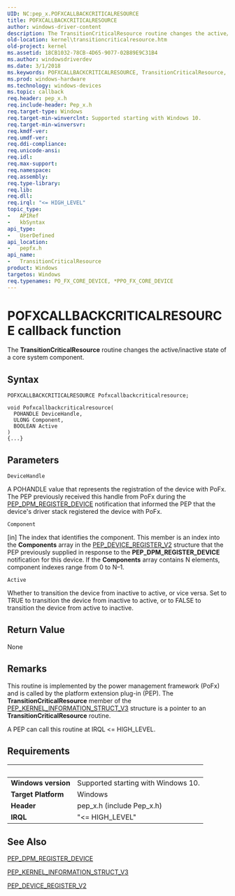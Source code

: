 ```yaml
---
UID: NC:pep_x.POFXCALLBACKCRITICALRESOURCE
title: POFXCALLBACKCRITICALRESOURCE
author: windows-driver-content
description: The TransitionCriticalResource routine changes the active/inactive state of a core system component.
old-location: kernel\transitioncriticalresource.htm
old-project: kernel
ms.assetid: 18CB1032-78CB-4D65-9077-02B89E9C31B4
ms.author: windowsdriverdev
ms.date: 3/1/2018
ms.keywords: POFXCALLBACKCRITICALRESOURCE, TransitionCriticalResource, TransitionCriticalResource routine [Kernel-Mode Driver Architecture], kernel.transitioncriticalresource, pepfx/TransitionCriticalResource
ms.prod: windows-hardware
ms.technology: windows-devices
ms.topic: callback
req.header: pep_x.h
req.include-header: Pep_x.h
req.target-type: Windows
req.target-min-winverclnt: Supported starting with Windows 10.
req.target-min-winversvr: 
req.kmdf-ver: 
req.umdf-ver: 
req.ddi-compliance: 
req.unicode-ansi: 
req.idl: 
req.max-support: 
req.namespace: 
req.assembly: 
req.type-library: 
req.lib: 
req.dll: 
req.irql: "<= HIGH_LEVEL"
topic_type:
-	APIRef
-	kbSyntax
api_type:
-	UserDefined
api_location:
-	pepfx.h
api_name:
-	TransitionCriticalResource
product: Windows
targetos: Windows
req.typenames: PO_FX_CORE_DEVICE, *PPO_FX_CORE_DEVICE
---
```



# POFXCALLBACKCRITICALRESOURCE callback function
The <b>TransitionCriticalResource</b> routine changes the active/inactive state of a core system component.

## Syntax

```
POFXCALLBACKCRITICALRESOURCE Pofxcallbackcriticalresource;

void Pofxcallbackcriticalresource(
  POHANDLE DeviceHandle,
  ULONG Component,
  BOOLEAN Active
)
{...}
```

## Parameters

`DeviceHandle`

A POHANDLE value that represents the registration of the device with PoFx. The PEP previously received this handle from PoFx during the <a href="https://msdn.microsoft.com/en-us/library/windows/hardware/mt186849">PEP_DPM_REGISTER_DEVICE</a> notification that informed the PEP that the device's driver stack registered the device with PoFx.

`Component`

[in] The index that identifies the component. This member is an index into the <b>Components</b> array in the <a href="..\pepfx\ns-pepfx-_pep_device_register_v2.md">PEP_DEVICE_REGISTER_V2</a> structure that the PEP previously supplied in response to the <b>PEP_DPM_REGISTER_DEVICE</b> notification for this device. If the <b>Components</b> array contains N elements, component indexes range from 0 to N–1.

`Active`

Whether to transition the device from inactive to active, or vice versa. Set to TRUE to transition the device from inactive to active, or to FALSE to transition the device from active to inactive.


## Return Value

None

## Remarks

This routine is implemented by the power management framework (PoFx) and is called by the platform extension plug-in (PEP). The <b>TransitionCriticalResource</b> member of the <a href="..\pepfx\ns-pepfx-_pep_kernel_information_struct_v3.md">PEP_KERNEL_INFORMATION_STRUCT_V3</a> structure is a pointer to an <b>TransitionCriticalResource</b> routine.

A PEP can call this routine at IRQL &lt;= HIGH_LEVEL.

## Requirements
| &nbsp; | &nbsp; |
| ---- |:---- |
| **Windows version** | Supported starting with Windows 10.  |
| **Target Platform** | Windows |
| **Header** | pep_x.h (include Pep_x.h) |
| **IRQL** | "<= HIGH_LEVEL" |

## See Also

<a href="https://msdn.microsoft.com/en-us/library/windows/hardware/mt186849">PEP_DPM_REGISTER_DEVICE</a>



<a href="..\pepfx\ns-pepfx-_pep_kernel_information_struct_v3.md">PEP_KERNEL_INFORMATION_STRUCT_V3</a>



<a href="..\pepfx\ns-pepfx-_pep_device_register_v2.md">PEP_DEVICE_REGISTER_V2</a>